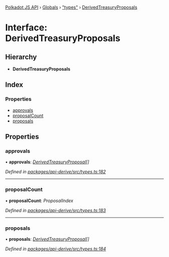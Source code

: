 [Polkadot JS API](../README.md) › [Globals](../globals.md) › ["types"](../modules/_types_.md) › [DerivedTreasuryProposals](_types_.derivedtreasuryproposals.md)

# Interface: DerivedTreasuryProposals

## Hierarchy

* **DerivedTreasuryProposals**

## Index

### Properties

* [approvals](_types_.derivedtreasuryproposals.md#approvals)
* [proposalCount](_types_.derivedtreasuryproposals.md#proposalcount)
* [proposals](_types_.derivedtreasuryproposals.md#proposals)

## Properties

###  approvals

• **approvals**: *[DerivedTreasuryProposal](_types_.derivedtreasuryproposal.md)[]*

*Defined in [packages/api-derive/src/types.ts:182](https://github.com/polkadot-js/api/blob/d487490ca/packages/api-derive/src/types.ts#L182)*

___

###  proposalCount

• **proposalCount**: *ProposalIndex*

*Defined in [packages/api-derive/src/types.ts:183](https://github.com/polkadot-js/api/blob/d487490ca/packages/api-derive/src/types.ts#L183)*

___

###  proposals

• **proposals**: *[DerivedTreasuryProposal](_types_.derivedtreasuryproposal.md)[]*

*Defined in [packages/api-derive/src/types.ts:184](https://github.com/polkadot-js/api/blob/d487490ca/packages/api-derive/src/types.ts#L184)*
